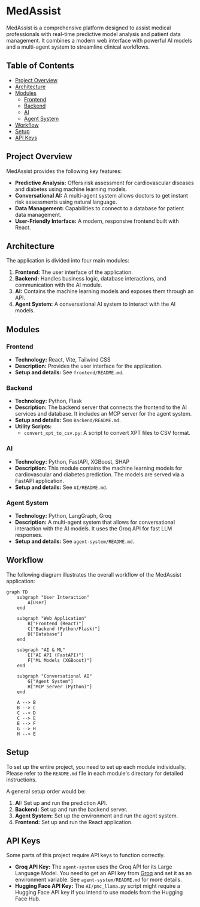 # MedAssist

MedAssist is a comprehensive platform designed to assist medical professionals with real-time predictive model analysis and patient data management. It combines a modern web interface with powerful AI models and a multi-agent system to streamline clinical workflows.

## Table of Contents

- [Project Overview](#project-overview)
- [Architecture](#architecture)
- [Modules](#modules)
  - [Frontend](#frontend)
  - [Backend](#backend)
  - [AI](#ai)
  - [Agent System](#agent-system)
- [Workflow](#workflow)
- [Setup](#setup)
- [API Keys](#api-keys)

## Project Overview

MedAssist provides the following key features:

-   **Predictive Analysis:** Offers risk assessment for cardiovascular diseases and diabetes using machine learning models.
-   **Conversational AI:** A multi-agent system allows doctors to get instant risk assessments using natural language.
-   **Data Management:** Capabilities to connect to a database for patient data management.
-   **User-Friendly Interface:** A modern, responsive frontend built with React.

## Architecture

The application is divided into four main modules:

1.  **Frontend:** The user interface of the application.
2.  **Backend:** Handles business logic, database interactions, and communication with the AI module.
3.  **AI:** Contains the machine learning models and exposes them through an API.
4.  **Agent System:** A conversational AI system to interact with the AI models.

## Modules

### Frontend

-   **Technology:** React, Vite, Tailwind CSS
-   **Description:** Provides the user interface for the application.
-   **Setup and details:** See `frontend/README.md`.

### Backend

-   **Technology:** Python, Flask
-   **Description:** The backend server that connects the frontend to the AI services and database. It includes an MCP server for the agent system.
-   **Setup and details:** See `Backend/README.md`.
-   **Utility Scripts:**
    -   `convert_xpt_to_csv.py`: A script to convert XPT files to CSV format.

### AI

-   **Technology:** Python, FastAPI, XGBoost, SHAP
-   **Description:** This module contains the machine learning models for cardiovascular and diabetes prediction. The models are served via a FastAPI application.
-   **Setup and details:** See `AI/README.md`.

### Agent System

-   **Technology:** Python, LangGraph, Groq
-   **Description:** A multi-agent system that allows for conversational interaction with the AI models. It uses the Groq API for fast LLM responses.
-   **Setup and details:** See `agent-system/README.md`.

## Workflow

The following diagram illustrates the overall workflow of the MedAssist application:

```mermaid
graph TD
    subgraph "User Interaction"
        A[User]
    end

    subgraph "Web Application"
        B["Frontend (React)"]
        C["Backend (Python/Flask)"]
        D["Database"]
    end

    subgraph "AI & ML"
        E["AI API (FastAPI)"]
        F["ML Models (XGBoost)"]
    end

    subgraph "Conversational AI"
        G["Agent System"]
        H["MCP Server (Python)"]
    end

    A --> B
    B --> C
    C --> D
    C --> E
    E --> F
    G --> H
    H --> E
```

## Setup

To set up the entire project, you need to set up each module individually. Please refer to the `README.md` file in each module's directory for detailed instructions.

A general setup order would be:

1.  **AI:** Set up and run the prediction API.
2.  **Backend:** Set up and run the backend server.
3.  **Agent System:** Set up the environment and run the agent system.
4.  **Frontend:** Set up and run the React application.

## API Keys

Some parts of this project require API keys to function correctly.

-   **Groq API Key:** The `agent-system` uses the Groq API for its Large Language Model. You need to get an API key from [Groq](https://console.groq.com/keys) and set it as an environment variable. See `agent-system/README.md` for more details.
-   **Hugging Face API Key:** The `AI/pmc_llama.py` script might require a Hugging Face API key if you intend to use models from the Hugging Face Hub.
